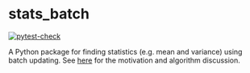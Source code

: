# stats_batch

[![pytest-check](https://github.com/christophergandrud/stats_batch/workflows/test-stats-batch/badge.svg)](https://github.com/christophergandrud/stats_batch/actions)

A Python package for finding statistics (e.g. mean and variance) using batch updating. See [here](https://elegant-heyrovsky-54a43f.netlify.app/privacy-first-ds-mean-var.html) for the motivation and algorithm discussion. 
